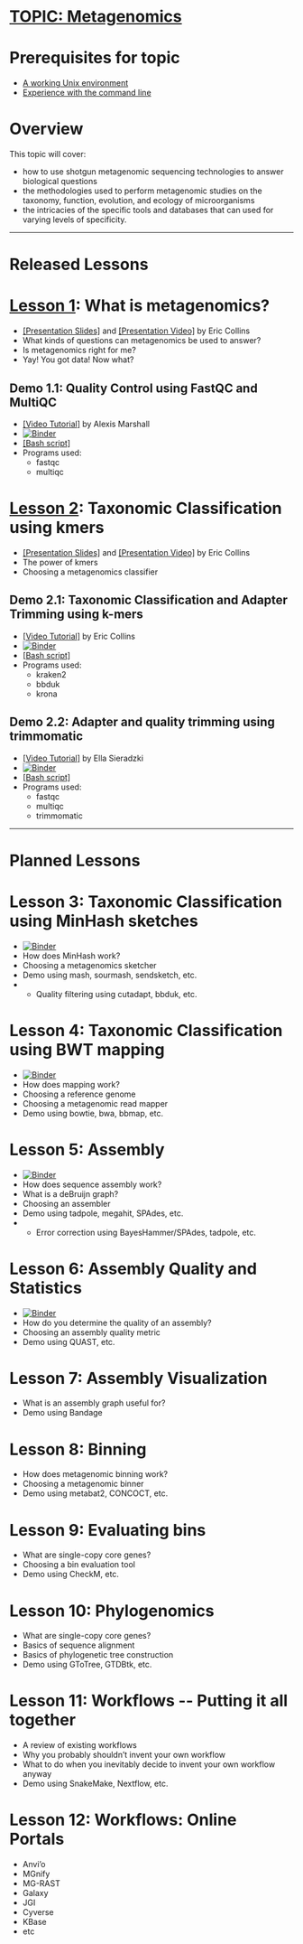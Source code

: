 # [TOPIC: Metagenomics](https://github.com/biovcnet/biovcnet.github.io/wiki/TOPIC:-Metagenomics)

# Prerequisites for topic
* [A working Unix environment](https://github.com/biovcnet/biovcnet.github.io/wiki/1.-Setting-up-a-local-Linux-(or-Unix)-environment)
* [Experience with the command line](https://github.com/biovcnet/biovcnet.github.io/wiki/2.-Using-the-Command-line)

# Overview
This topic will cover:
* how to use shotgun metagenomic sequencing technologies to answer biological questions
* the methodologies used to perform metagenomic studies on the taxonomy, function, evolution, and ecology of microorganisms
* the intricacies of the specific tools and databases that can used for varying levels of specificity.


---

# Released Lessons

# [Lesson 1](https://github.com/biovcnet/topic-metagenomics/tree/master/Lesson-1): What is metagenomics?
* [[Presentation Slides]](https://github.com/biovcnet/topic-metagenomics/raw/master/Lesson-1/Metagenomics_Lesson_1.pdf) and [[Presentation Video]](https://youtu.be/EkmuvRQ2tWw) by Eric Collins
* What kinds of questions can metagenomics be used to answer?
* Is metagenomics right for me?
* Yay! You got data! Now what?

## Demo 1.1: Quality Control using FastQC and MultiQC
* [[Video Tutorial]](https://www.youtube.com/watch?v=7jRTyfdIXLo) by Alexis Marshall
* [![Binder](https://mybinder.org/badge_logo.svg)](https://mybinder.org/v2/gh/biovcnet/metagenomics-binder-qc/master?urlpath=lab)
* [[Bash script]](https://github.com/biovcnet/topic-metagenomics/blob/master/Lesson-1/Demo1.1_fastqc_multiqc.sh)
* Programs used:
  * fastqc
  * multiqc

# [Lesson 2](https://github.com/biovcnet/topic-metagenomics/tree/master/Lesson-2): Taxonomic Classification using kmers
* [[Presentation Slides]](https://github.com/biovcnet/topic-metagenomics/raw/master/Lesson-2/Metagenomics%20Lesson%202.pdf) and [[Presentation Video]](https://www.youtube.com/watch?v=MpScSM_d3Vo) by Eric Collins
* The power of kmers
* Choosing a metagenomics classifier

## Demo 2.1: Taxonomic Classification and Adapter Trimming using k-mers
* [[Video Tutorial]](https://www.youtube.com/watch?v=HqPiWvjIrew) by Eric Collins
* [![Binder](https://mybinder.org/badge_logo.svg)](https://mybinder.org/v2/gh/biovcnet/metagenomics-binder-qc/master?urlpath=lab)
* [[Bash script]](https://github.com/biovcnet/topic-metagenomics/blob/master/Lesson-2/Demo2.1_kraken2_bbduk_krona.sh)
* Programs used:
  * kraken2
  * bbduk
  * krona

## Demo 2.2: Adapter and quality trimming using trimmomatic
* [[Video Tutorial]](https://www.youtube.com/watch?v=Q4UU6k13090) by Ella Sieradzki
* [![Binder](https://mybinder.org/badge_logo.svg)](https://mybinder.org/v2/gh/biovcnet/metagenomics-binder-qc/master?urlpath=lab)
* [[Bash script]](https://github.com/biovcnet/topic-metagenomics/blob/master/Lesson-2/Demo2.2_trimmomatic)
* Programs used:
  * fastqc
  * multiqc
  * trimmomatic

---

# Planned Lessons

# Lesson 3: Taxonomic Classification using MinHash sketches
* [![Binder](https://mybinder.org/badge_logo.svg)](https://mybinder.org/v2/gh/biovcnet/metagenomics-binder-qc/master?urlpath=lab)
* How does MinHash work?
* Choosing a metagenomics sketcher
* Demo using mash, sourmash, sendsketch, etc.
* + Quality filtering using cutadapt, bbduk, etc.

# Lesson 4: Taxonomic Classification using BWT mapping
* [![Binder](https://mybinder.org/badge_logo.svg)](https://mybinder.org/v2/gh/biovcnet/metagenomics-binder-assembly/master?urlpath=lab)
* How does mapping work?
* Choosing a reference genome
* Choosing a metagenomic read mapper
* Demo using bowtie, bwa, bbmap, etc.

# Lesson 5: Assembly
* [![Binder](https://mybinder.org/badge_logo.svg)](https://mybinder.org/v2/gh/biovcnet/metagenomics-binder-assembly/master?urlpath=lab)
* How does sequence assembly work?
* What is a deBruijn graph?
* Choosing an assembler
* Demo using tadpole, megahit, SPAdes, etc.
* + Error correction using BayesHammer/SPAdes, tadpole, etc.

# Lesson 6: Assembly Quality and Statistics
* [![Binder](https://mybinder.org/badge_logo.svg)](https://mybinder.org/v2/gh/biovcnet/metagenomics-binder-assembly/master?urlpath=lab)
* How do you determine the quality of an assembly?
* Choosing an assembly quality metric
* Demo using QUAST, etc.

# Lesson 7: Assembly Visualization
* What is an assembly graph useful for?
* Demo using Bandage

# Lesson 8: Binning
* How does metagenomic binning work?
* Choosing a metagenomic binner
* Demo using metabat2, CONCOCT, etc.

# Lesson 9: Evaluating bins
* What are single-copy core genes?
* Choosing a bin evaluation tool
* Demo using CheckM, etc.

# Lesson 10: Phylogenomics
* What are single-copy core genes?
* Basics of sequence alignment
* Basics of phylogenetic tree construction
* Demo using GToTree, GTDBtk, etc.

# Lesson 11: Workflows -- Putting it all together
* A review of existing workflows
* Why you probably shouldn’t invent your own workflow
* What to do when you inevitably decide to invent your own workflow anyway
* Demo using SnakeMake, Nextflow, etc.

# Lesson 12: Workflows: Online Portals
* Anvi’o
* MGnify
* MG-RAST
* Galaxy
* JGI
* Cyverse
* KBase
* etc

